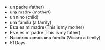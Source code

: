 * un padre (father)
* una madre (mother0
* un nino (child)
* una familia (a family)
* Esta es mi madre (This is my mother)
* Este es mi padre (This is my father)
* Nosotros somos una familia (We are a family) 
* 51 Days 
